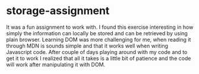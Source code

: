 # storage-assignment

It was a fun assignment to work with. I found this exercise interesting in how simply the information can locally be stored and can be retrieved by using plain browser. Learning DOM was more challenging for me, when reading it through MDN is sounds simple and that it works well when writing Javascript code. After couple of days playing around with my code and to get it to work I realized that all it takes is a little bit of patience and the code will work after manipulating it with DOM. 
